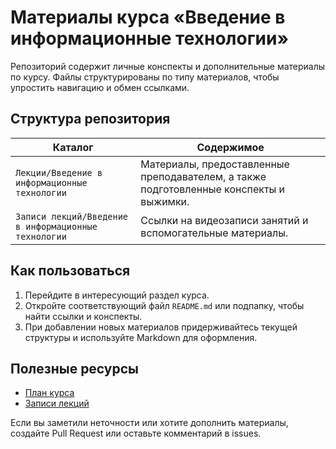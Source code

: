 # Материалы курса «Введение в информационные технологии»

Репозиторий содержит личные конспекты и дополнительные материалы по курсу. Файлы структурированы по типу материалов, чтобы упростить навигацию и обмен ссылками.

## Структура репозитория

| Каталог | Содержимое |
| --- | --- |
| `Лекции/Введение в информационные технологии` | Материалы, предоставленные преподавателем, а также подготовленные конспекты и выжимки. |
| `Записи лекций/Введение в информационные технологии` | Ссылки на видеозаписи занятий и вспомогательные материалы. |

## Как пользоваться

1. Перейдите в интересующий раздел курса.
2. Откройте соответствующий файл `README.md` или подпапку, чтобы найти ссылки и конспекты.
3. При добавлении новых материалов придерживайтесь текущей структуры и используйте Markdown для оформления.

## Полезные ресурсы

- [План курса](Лекции/Введение%20в%20информационные%20технологии)
- [Записи лекций](Записи%20лекций/Введение%20в%20информационные%20технологии)

Если вы заметили неточности или хотите дополнить материалы, создайте Pull Request или оставьте комментарий в issues.
